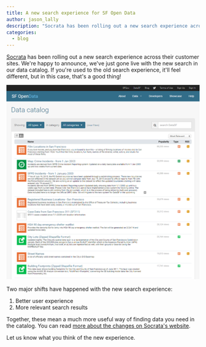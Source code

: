 ```yaml
---
title: A new search experience for SF Open Data
author: jason_lally
description: "Socrata has been rolling out a new search experience across their customer sites. We're happy to announce, we've just gone live with the new search in our data catalog."
categories:
  - blog
---
```



[Socrata](https://www.socrata.com)&nbsp;has been rolling out a new search experience across their customer sites. We're happy to announce, we've just gone live with the new search in our data catalog. If you're used to the old search experience, it'll feel different, but in this case, that's a good thing!

![The old search experience was harder to navigate, slower and didn't always give you the most relevant results.](/uploads/versions/oldsearch---x----1020-1027x---.png)

Two major shifts have happened with the new search experience:

1. Better user experience
2. More relevant search results


Together, these mean a much more useful way of finding data you need in the catalog. You can read [more about the changes on Socrata's website](https://support.socrata.com/hc/en-us/articles/219007257).

Let us know what you think of the new experience.